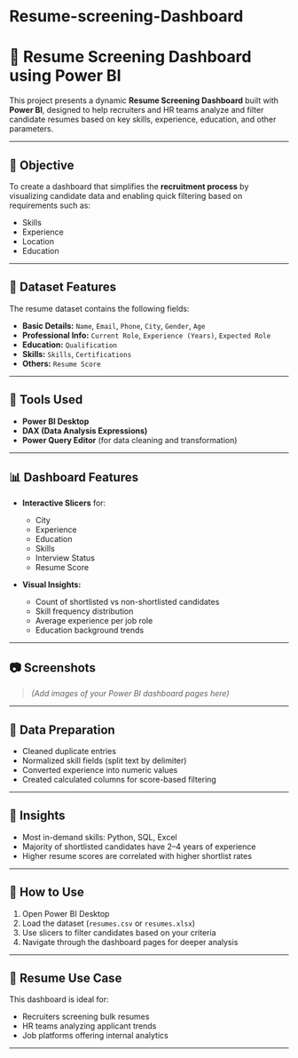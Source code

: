 # Resume-screening-Dashboard
# 📄 Resume Screening Dashboard using Power BI

This project presents a dynamic **Resume Screening Dashboard** built with **Power BI**, designed to help recruiters and HR teams analyze and filter candidate resumes based on key skills, experience, education, and other parameters.

---

## 🧠 Objective

To create a dashboard that simplifies the **recruitment process** by visualizing candidate data and enabling quick filtering based on requirements such as:
- Skills
- Experience
- Location
- Education


---

## 📁 Dataset Features

The resume dataset contains the following fields:

- **Basic Details:** `Name`, `Email`, `Phone`, `City`, `Gender`, `Age`
- **Professional Info:** `Current Role`, `Experience (Years)`, `Expected Role`
- **Education:** `Qualification`
- **Skills:** `Skills`,  `Certifications`
- **Others:** `Resume Score`

---

## 🧰 Tools Used

- **Power BI Desktop**
- **DAX (Data Analysis Expressions)**
- **Power Query Editor** (for data cleaning and transformation)

---

## 📊 Dashboard Features

- **Interactive Slicers** for:
  - City
  - Experience
  - Education
  - Skills
  - Interview Status
  - Resume Score

- **Visual Insights:**
  - Count of shortlisted vs non-shortlisted candidates
  - Skill frequency distribution
  - Average experience per job role
  - Education background trends


---

## 📷 Screenshots

> *(Add images of your Power BI dashboard pages here)*

---

## 🧼 Data Preparation

- Cleaned duplicate entries
- Normalized skill fields (split text by delimiter)
- Converted experience into numeric values
- Created calculated columns for score-based filtering

---

## 📌 Insights

- Most in-demand skills: Python, SQL, Excel
- Majority of shortlisted candidates have 2–4 years of experience
- Higher resume scores are correlated with higher shortlist rates

---

## 🚀 How to Use

1. Open Power BI Desktop
2. Load the dataset (`resumes.csv` or `resumes.xlsx`)
3. Use slicers to filter candidates based on your criteria
4. Navigate through the dashboard pages for deeper analysis

---

## 🧾 Resume Use Case

This dashboard is ideal for:
- Recruiters screening bulk resumes
- HR teams analyzing applicant trends
- Job platforms offering internal analytics

---



